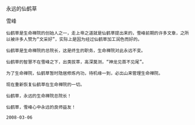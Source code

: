 永远的仙鹤草

雪峰


    仙鹤草是生命禅院的创始人之一，走上帝之道就是仙鹤草提出来的，雪峰前期的许多文章，之所以被许多人赞为“文采好”，实际上是因为经过仙鹤草加工润色而好的。

    仙鹤草是生命禅院的总院长，这是终生的职务，生命禅院对此永远不变。

    仙鹤草的智慧不在雪峰之下，出类拔萃，高深莫测，“神龙见首不见尾”。

    为了生命禅院，仙鹤草暂时隐居修炼内功，待机缘一到，必出山来管理生命禅院。

    现在重新恢复仙鹤草在生命禅院的一切。

    仙鹤草，永远的生命禅院总院长！

    仙鹤草，雪峰心中永远的良师益友！

    2008-03-06




